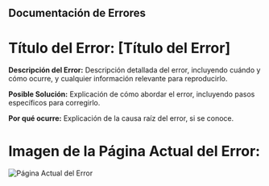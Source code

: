 ## Documentación de Errores

# Título del Error: [Título del Error]

**Descripción del Error:**
Descripción detallada del error, incluyendo cuándo y cómo ocurre, y cualquier información relevante para reproducirlo.

**Posible Solución:**
Explicación de cómo abordar el error, incluyendo pasos específicos para corregirlo.

**Por qué ocurre:**
Explicación de la causa raíz del error, si se conoce.

# Imagen de la Página Actual del Error:
![Página Actual del Error](https://i.pinimg.com/564x/94/91/6b/94916b728d54d414348cfd46eae0c91d.jpg)